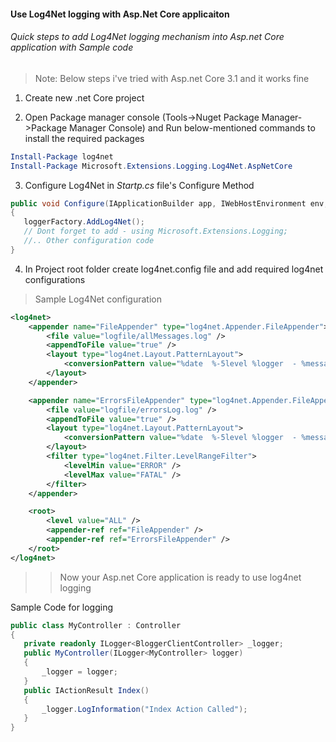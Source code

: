 ####  Use Log4Net logging with Asp.Net Core applicaiton
###### Quick steps to add Log4Net logging mechanism into Asp.net Core application with Sample code
>
> Note: Below steps i've tried with Asp.net Core 3.1 and it works fine


1. Create new .net Core project

2. Open Package manager console (Tools->Nuget Package Manager->Package Manager Console) and  Run below-mentioned commands to install the required packages

```powershell
Install-Package log4net
Install-Package Microsoft.Extensions.Logging.Log4Net.AspNetCore
```

3. Configure Log4Net in *Startp.cs* file's Configure Method

```csharp
public void Configure(IApplicationBuilder app, IWebHostEnvironment env, ILoggerFactory loggerFactory)
{
   loggerFactory.AddLog4Net();
   // Dont forget to add - using Microsoft.Extensions.Logging;
   //.. Other configuration code
}
```

4. In Project root folder create log4net.config file and add required log4net configurations
  > Sample Log4Net configuration

```XML
<log4net>
	<appender name="FileAppender" type="log4net.Appender.FileAppender">
		<file value="logfile/allMessages.log" />
		<appendToFile value="true" />
		<layout type="log4net.Layout.PatternLayout">
			<conversionPattern value="%date  %-5level %logger  - %message%newline" />
		</layout>
	</appender>

	<appender name="ErrorsFileAppender" type="log4net.Appender.FileAppender">
		<file value="logfile/errorsLog.log" />
		<appendToFile value="true" />
		<layout type="log4net.Layout.PatternLayout">
			<conversionPattern value="%date  %-5level %logger  - %message%newline" />
		</layout>
		<filter type="log4net.Filter.LevelRangeFilter">
			<levelMin value="ERROR" />
			<levelMax value="FATAL" />
		</filter>
	</appender>

	<root>
		<level value="ALL" />
		<appender-ref ref="FileAppender" />
		<appender-ref ref="ErrorsFileAppender" />
	</root>
</log4net>
```


>> Now your Asp.net Core application is ready to use log4net logging

Sample Code for logging

```csharp
public class MyController : Controller
{
   private readonly ILogger<BloggerClientController> _logger;
   public MyController(ILogger<MyController> logger)
   {
       _logger = logger;
   }
   public IActionResult Index()
   {
       _logger.LogInformation("Index Action Called");
   }
}
```



[//]: # (Tags: Asp.Net Core, Log4Net, Logging, Add Log4Net to Asp.net Core)
[//]: # (Type: Asp.Net Core - Logging)
[//]: # (Rating: 1)
[//]: # (Languages:C#,XML,powershell)
[//]: # (ReadyState:Publish)
